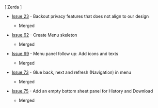 [ Zerda ]

* [Issue 23](https://github.com/mozilla-tw/Zerda/issues/23) - Backout privacy features that does not align to our design
  * Merged

* [Issue 62](https://github.com/mozilla-tw/Zerda/issues/62) - Create Menu skeleton
  * Merged
  
* [Issue 69](https://github.com/mozilla-tw/Zerda/issues/69) - Menu panel follow up: Add icons and texts
  * Merged

* [Issue 73](https://github.com/mozilla-tw/Zerda/issues/73) - Glue back, next and refresh (Navigation) in menu
  * Merged

* [Issue 75](https://github.com/mozilla-tw/Zerda/issues/75) - Add an empty bottom sheet panel for History and Download
  * Merged
